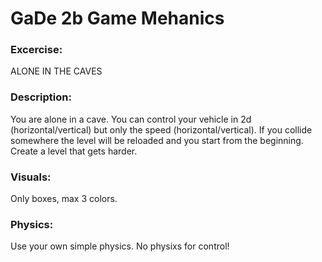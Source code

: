 # GaDe 2b Game Mehanics
### Excercise:
ALONE IN THE CAVES

### Description:
You are alone in a cave. You can control your vehicle in 2d
(horizontal/vertical) but only the speed (horizontal/vertical).
If you collide somewhere the level will be reloaded and you
start from the beginning. Create a level that gets harder.

### Visuals:
Only boxes, max 3 colors.

### Physics:
Use your own simple physics. No physixs for control!